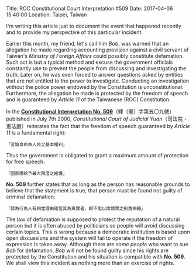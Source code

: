 Title: ROC Constitutional Court Interpretation #509 
Date: 2017-04-06 15:40:00
Location: Taipei, Taiwan

I'm writing this article just to document the event that happened recently and to 
provide my perspective of this particular incident.

Earlier this month, my friend, let's call him _Bob_, was warned that an allegation 
he made regarding accounting provision against a civil servant of Taiwan's _Ministry 
of Foreign Affairs_ could possibly constitute defamation. Such act is but a typical 
method and excuse the government officials constantly use to prevent the people from 
discussing and investigating the truth. Later on, he was even forced to answer 
questions asked by entities that are not entitled to the power to investigate. 
Conducting an investigation without the police power endowed by the Constitution is 
unconstitutional. Furthermore, the allegation he made is protected by the freedom of 
speech and is guaranteed by _Article 11_ of the Taiwanese (ROC) Constitution.

In the **[Constitutional Interpretation No. 509][ie]**（釋〔憲〕字第五〇九號）published 
in July 7th 2000, _Constitutional Court of Judicial Yuan_（司法院・憲法庭）reiterates 
the fact that the freedom of speech guaranteed by _Article 11_ is a fundamental right:

	「言論自由為人民之基本權利」

Thus the government is obligated to grant a maximum amount of protection for free 
speech: 

	「國家應給予最大限度之維護」

**No. 509** further states that as long as the person has reasonable 
grounds to believe that the statement is true, that person must be found not guilty of 
criminal defamation:

	「認為行為人有相當理由確信其為真實者，即不能以誹謗罪之刑責相繩」

The law of defamation is supposed to protect the reputation of a natural person but it 
is often abused by politicians so people will avoid discussing certain topics. This is 
wrong because a democratic institution is based upon open discussions and the system 
will fail to operate if the freedom of expression is taken away. Although there are 
_some people_ who want to sue _Bob_ for defamation, _Bob_ will not be found guilty
since his rights are protected by the Constitution and his situation is compatible with
**No. 509**. We shall view this incident as nothing more than an exercise of rights.

[ie]: www.judicial.gov.tw/constitutionalcourt/p03_01.asp?expno=509
